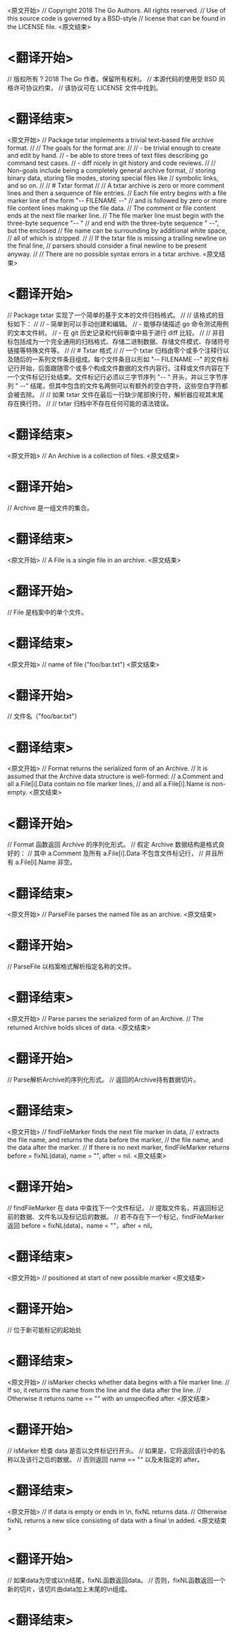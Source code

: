 
<原文开始>
// Copyright 2018 The Go Authors. All rights reserved.
// Use of this source code is governed by a BSD-style
// license that can be found in the LICENSE file.
<原文结束>

# <翻译开始>
// 版权所有 ? 2018 The Go 作者。保留所有权利。
// 本源代码的使用受 BSD 风格许可协议约束，
// 该协议可在 LICENSE 文件中找到。
# <翻译结束>


<原文开始>
// Package txtar implements a trivial text-based file archive format.
//
// The goals for the format are:
//
//   - be trivial enough to create and edit by hand.
//   - be able to store trees of text files describing go command test cases.
//   - diff nicely in git history and code reviews.
//
// Non-goals include being a completely general archive format,
// storing binary data, storing file modes, storing special files like
// symbolic links, and so on.
//
// # Txtar format
//
// A txtar archive is zero or more comment lines and then a sequence of file entries.
// Each file entry begins with a file marker line of the form "-- FILENAME --"
// and is followed by zero or more file content lines making up the file data.
// The comment or file content ends at the next file marker line.
// The file marker line must begin with the three-byte sequence "-- "
// and end with the three-byte sequence " --", but the enclosed
// file name can be surrounding by additional white space,
// all of which is stripped.
//
// If the txtar file is missing a trailing newline on the final line,
// parsers should consider a final newline to be present anyway.
//
// There are no possible syntax errors in a txtar archive.
<原文结束>

# <翻译开始>
// Package txtar 实现了一个简单的基于文本的文件归档格式。
//
// 该格式的目标如下：
//
//   - 简单到可以手动创建和编辑。
//   - 能够存储描述 go 命令测试用例的文本文件树。
//   - 在 git 历史记录和代码审查中易于进行 diff 比较。
//
// 非目标包括成为一个完全通用的归档格式、存储二进制数据、存储文件模式、存储符号链接等特殊文件等。
//
// # Txtar 格式
//
// 一个 txtar 归档由零个或多个注释行以及随后的一系列文件条目组成。每个文件条目以形如 "-- FILENAME --" 的文件标记行开始，后面跟随零个或多个构成文件数据的文件内容行。注释或文件内容在下一个文件标记行处结束。文件标记行必须以三字节序列 "-- " 开头，并以三字节序列 " --" 结尾，但其中包含的文件名两侧可以有额外的空白字符，这些空白字符都会被去除。
//
// 如果 txtar 文件在最后一行缺少尾部换行符，解析器应视其末尾存在换行符。
//
// txtar 归档中不存在任何可能的语法错误。
# <翻译结束>


<原文开始>
// An Archive is a collection of files.
<原文结束>

# <翻译开始>
// Archive 是一组文件的集合。
# <翻译结束>


<原文开始>
// A File is a single file in an archive.
<原文结束>

# <翻译开始>
// File 是档案中的单个文件。
# <翻译结束>


<原文开始>
// name of file ("foo/bar.txt")
<原文结束>

# <翻译开始>
// 文件名（"foo/bar.txt"）
# <翻译结束>


<原文开始>
// Format returns the serialized form of an Archive.
// It is assumed that the Archive data structure is well-formed:
// a.Comment and all a.File[i].Data contain no file marker lines,
// and all a.File[i].Name is non-empty.
<原文结束>

# <翻译开始>
// Format 函数返回 Archive 的序列化形式。
// 假定 Archive 数据结构是格式良好的：
// 其中 a.Comment 及所有 a.File[i].Data 不包含文件标记行，
// 并且所有 a.File[i].Name 非空。
# <翻译结束>


<原文开始>
// ParseFile parses the named file as an archive.
<原文结束>

# <翻译开始>
// ParseFile 以档案格式解析指定名称的文件。
# <翻译结束>


<原文开始>
// Parse parses the serialized form of an Archive.
// The returned Archive holds slices of data.
<原文结束>

# <翻译开始>
// Parse解析Archive的序列化形式。
// 返回的Archive持有数据切片。
# <翻译结束>


<原文开始>
// findFileMarker finds the next file marker in data,
// extracts the file name, and returns the data before the marker,
// the file name, and the data after the marker.
// If there is no next marker, findFileMarker returns before = fixNL(data), name = "", after = nil.
<原文结束>

# <翻译开始>
// findFileMarker 在 data 中查找下一个文件标记，
// 提取文件名，并返回标记前的数据、文件名以及标记后的数据。
// 若不存在下一个标记，findFileMarker 返回 before = fixNL(data)，name = ""，after = nil。
# <翻译结束>


<原文开始>
// positioned at start of new possible marker
<原文结束>

# <翻译开始>
// 位于新可能标记的起始处
# <翻译结束>


<原文开始>
// isMarker checks whether data begins with a file marker line.
// If so, it returns the name from the line and the data after the line.
// Otherwise it returns name == "" with an unspecified after.
<原文结束>

# <翻译开始>
// isMarker 检查 data 是否以文件标记行开头。
// 如果是，它将返回该行中的名称以及该行之后的数据。
// 否则返回 name == "" 以及未指定的 after。
# <翻译结束>


<原文开始>
// If data is empty or ends in \n, fixNL returns data.
// Otherwise fixNL returns a new slice consisting of data with a final \n added.
<原文结束>

# <翻译开始>
// 如果data为空或以\n结尾，fixNL函数返回data。
// 否则，fixNL函数返回一个新的切片，该切片由data加上末尾的\n组成。
# <翻译结束>

